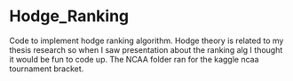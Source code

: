 # Hodge_Ranking
Code to implement hodge ranking algorithm.  Hodge theory is related to my thesis research so when I saw presentation about the ranking alg I thought it would be fun to code up.  The NCAA folder ran for the kaggle ncaa tournament bracket.
